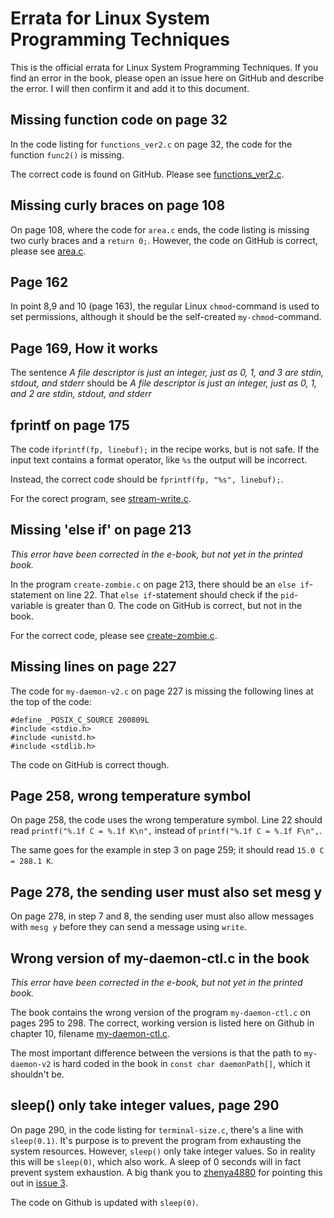 # Errata for Linux System Programming Techniques
This is the official errata for Linux System Programming Techniques. If you
find an error in the book, please open an issue here on GitHub and describe the
error. I will then confirm it and add it to this document.

## Missing function code on page 32
In the code listing for `functions_ver2.c` on page 32, the code for the
function `func2()` is missing.

The correct code is found on GitHub. Please see
[functions_ver2.c](https://github.com/PacktPublishing/Linux-System-Programming-Techniques/blob/master/ch2/functions_ver2.c).

## Missing curly braces on page 108
On page 108, where the code for `area.c` ends, the code listing is missing
two curly braces and a `return 0;`. However, the code on GitHub is correct,
please see
[area.c](https://github.com/PacktPublishing/Linux-System-Programming-Techniques/blob/master/ch3/area/area.c).

## Page 162
In point 8,9 and 10 (page 163), the regular Linux `chmod`-command is used to
set permissions, although it should be the self-created `my-chmod`-command.

## Page 169, How it works
The sentence *A file descriptor is just an integer, just as 0, 1, and 3 are
stdin, stdout, and stderr* should be *A file descriptor is just an integer,
just as 0, 1, and 2 are stdin, stdout, and stderr*

## fprintf on page 175
The code i`fprintf(fp, linebuf);` in the recipe works, but is not safe. If the
input text contains a format operator, like `%s` the output will be incorrect.

Instead, the correct code should be `fprintf(fp, "%s", linebuf);`. 

For the corect program, see
[stream-write.c](https://github.com/PacktPublishing/Linux-System-Programming-Techniques/blob/master/ch5/stream-write.c).

## Missing 'else if' on page 213
*This error have been corrected in the e-book, but not yet in the printed
book.*

In the program `create-zombie.c` on page 213, there should be an `else
if`-statement on line 22. That `else if`-statement should check if the
`pid`-variable is greater than 0. The code on GitHub is correct, but not in the
book.

For the correct code, please see
[create-zombie.c](https://github.com/PacktPublishing/Linux-System-Programming-Techniques/blob/master/ch6/create-zombie.c).

## Missing lines on page 227
The code for `my-daemon-v2.c` on page 227 is missing the following lines at
the top of the code: 

```
#define _POSIX_C_SOURCE 200809L
#include <stdio.h>
#include <unistd.h>
#include <stdlib.h>
```

The code on GitHub is correct though.

## Page 258, wrong temperature symbol
On page 258, the code uses the wrong temperature symbol. Line 22 should read
`printf("%.1f C = %.1f K\n",` instead of `printf("%.1f C = %.1f F\n",`.

The same goes for the example in step 3 on page 259; it should read `15.0 C =
288.1 K`.

## Page 278, the sending user must also set mesg y
On page 278, in step 7 and 8, the sending user must also allow messages with
`mesg y` before they can send a message using `write`.

## Wrong version of my-daemon-ctl.c in the book
*This error have been corrected in the e-book, but not yet in the printed
book.*

The book contains the wrong version of the program `my-daemon-ctl.c` on pages
295 to 298. The correct, working version is listed here on Github in
chapter 10, filename
[my-daemon-ctl.c](https://github.com/PacktPublishing/Linux-System-Programming-Techniques/blob/master/ch10/my-daemon-ctl.c).

The most important difference between the versions is that the path to
`my-daemon-v2` is hard coded in the book in `const char daemonPath[]`, which it
shouldn't be.

## sleep() only take integer values, page 290
On page 290, in the code listing for `terminal-size.c`, there's a line with
`sleep(0.1)`. It's purpose is to prevent the program from exhausting the system 
resources. However, `sleep()` only take integer values. So in reality this
will be `sleep(0)`, which also work. A sleep of 0 seconds will in fact
prevent system exhaustion. A big thank you to [zhenya4880](https://github.com/zhenya4880)
for pointing this out in [issue 3](https://github.com/PacktPublishing/Linux-System-Programming-Techniques/issues/3).

The code on Github is updated with `sleep(0)`.
